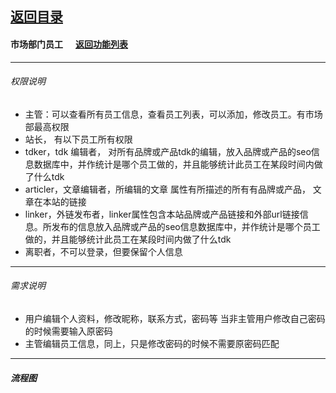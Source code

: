 ## [返回目录](../../readme.md)  
#### 市场部门员工 &nbsp;&nbsp;&nbsp;&nbsp; [返回功能列表](../5_Function.md)
---
###### 权限说明
- 主管：可以查看所有员工信息，查看员工列表，可以添加，修改员工。有市场部最高权限
- 站长， 有以下员工所有权限
- tdker，tdk 编辑者， 对所有品牌或产品tdk的编辑，放入品牌或产品的seo信息数据库中，并作统计是哪个员工做的，并且能够统计此员工在某段时间内做了什么tdk
- articler，文章编辑者，所编辑的文章 属性有所描述的所有有品牌或产品， 文章在本站的链接
- linker，外链发布者，linker属性包含本站品牌或产品链接和外部url链接信息。所发布的信息放入品牌或产品的seo信息数据库中，并作统计是哪个员工做的，并且能够统计此员工在某段时间内做了什么tdk
- 离职者，不可以登录，但要保留个人信息

---
###### 需求说明
- 用户编辑个人资料，修改昵称，联系方式，密码等 当非主管用户修改自己密码的时候需要输入原密码
- 主管编辑员工信息，同上，只是修改密码的时候不需要原密码匹配

---
##### 流程图

